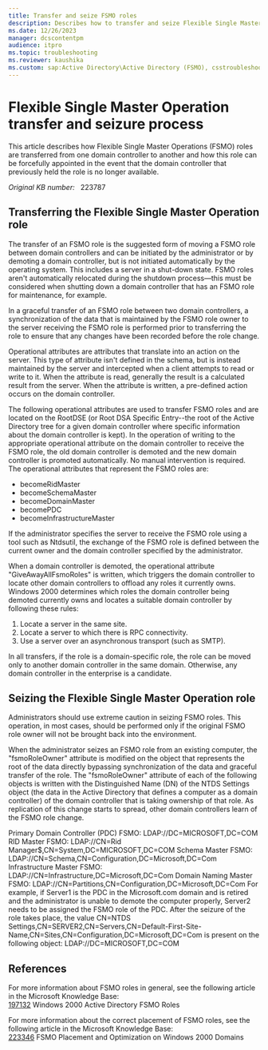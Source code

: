 ```yaml
---
title: Transfer and seize FSMO roles
description: Describes how to transfer and seize Flexible Single Master Operations (FSMO) roles.
ms.date: 12/26/2023
manager: dcscontentpm
audience: itpro
ms.topic: troubleshooting
ms.reviewer: kaushika
ms.custom: sap:Active Directory\Active Directory (FSMO), csstroubleshoot
---
```

# Flexible Single Master Operation transfer and seizure process  

This article describes how Flexible Single Master Operations (FSMO) roles are transferred from one domain controller to another and how this role can be forcefully appointed in the event that the domain controller that previously held the role is no longer available.

_Original KB number:_ &nbsp; 223787

## Transferring the Flexible Single Master Operation role

The transfer of an FSMO role is the suggested form of moving a FSMO role between domain controllers and can be initiated by the administrator or by demoting a domain controller, but is not initiated automatically by the operating system. This includes a server in a shut-down state. FSMO roles aren't automatically relocated during the shutdown process—this must be considered when shutting down a domain controller that has an FSMO role for maintenance, for example.

In a graceful transfer of an FSMO role between two domain controllers, a synchronization of the data that is maintained by the FSMO role owner to the server receiving the FSMO role is performed prior to transferring the role to ensure that any changes have been recorded before the role change.

Operational attributes are attributes that translate into an action on the server. This type of attribute isn't defined in the schema, but is instead maintained by the server and intercepted when a client attempts to read or write to it. When the attribute is read, generally the result is a calculated result from the server. When the attribute is written, a pre-defined action occurs on the domain controller.

The following operational attributes are used to transfer FSMO roles and are located on the RootDSE (or Root DSA Specific Entry--the root of the Active Directory tree for a given domain controller where specific information about the domain controller is kept). In the operation of writing to the appropriate operational attribute on the domain controller to receive the FSMO role, the old domain controller is demoted and the new domain controller is promoted automatically. No manual intervention is required. The operational attributes that represent the FSMO roles are:

- becomeRidMaster
- becomeSchemaMaster
- becomeDomainMaster
- becomePDC
- becomeInfrastructureMaster

If the administrator specifies the server to receive the FSMO role using a tool such as Ntdsutil, the exchange of the FSMO role is defined between the current owner and the domain controller specified by the administrator.

When a domain controller is demoted, the operational attribute "GiveAwayAllFsmoRoles" is written, which triggers the domain controller to locate other domain controllers to offload any roles it currently owns. Windows 2000 determines which roles the domain controller being demoted currently owns and locates a suitable domain controller by following these rules:

1. Locate a server in the same site.
2. Locate a server to which there is RPC connectivity.
3. Use a server over an asynchronous transport (such as SMTP).

In all transfers, if the role is a domain-specific role, the role can be moved only to another domain controller in the same domain. Otherwise, any domain controller in the enterprise is a candidate.

## Seizing the Flexible Single Master Operation role

Administrators should use extreme caution in seizing FSMO roles. This operation, in most cases, should be performed only if the original FSMO role owner will not be brought back into the environment.

When the administrator seizes an FSMO role from an existing computer, the "fsmoRoleOwner" attribute is modified on the object that represents the root of the data directly bypassing synchronization of the data and graceful transfer of the role. The "fsmoRoleOwner" attribute of each of the following objects is written with the Distinguished Name (DN) of the NTDS Settings object (the data in the Active Directory that defines a computer as a domain controller) of the domain controller that is taking ownership of that role. As replication of this change starts to spread, other domain controllers learn of the FSMO role change.

Primary Domain Controller (PDC) FSMO:
LDAP://DC=MICROSOFT,DC=COM
RID Master FSMO:
LDAP://CN=Rid Manager$,CN=System,DC=MICROSOFT,DC=COM
Schema Master FSMO:
LDAP://CN=Schema,CN=Configuration,DC=Microsoft,DC=Com
Infrastructure Master FSMO:
LDAP://CN=Infrastructure,DC=Microsoft,DC=Com
Domain Naming Master FSMO:
LDAP://CN=Partitions,CN=Configuration,DC=Microsoft,DC=Com
For example, if Server1 is the PDC in the Microsoft.com domain and is retired and the administrator is unable to demote the computer properly, Server2 needs to be assigned the FSMO role of the PDC. After the seizure of the role takes place, the value
CN=NTDS Settings,CN=SERVER2,CN=Servers,CN=Default-First-Site-Name,CN=Sites,CN=Configuration,DC=Microsoft,DC=Com
is present on the following object:
LDAP://DC=MICROSOFT,DC=COM

## References

For more information about FSMO roles in general, see the following article in the Microsoft Knowledge Base:  
[197132](https://support.microsoft.com/help/197132) Windows 2000 Active Directory FSMO Roles

For more information about the correct placement of FSMO roles, see the following article in the Microsoft Knowledge Base:  
[223346](https://support.microsoft.com/help/223346) FSMO Placement and Optimization on Windows 2000 Domains

